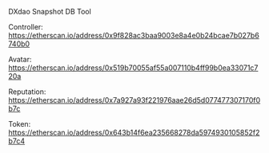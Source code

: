 DXdao Snapshot DB Tool

Controller: https://etherscan.io/address/0x9f828ac3baa9003e8a4e0b24bcae7b027b6740b0

Avatar: https://etherscan.io/address/0x519b70055af55a007110b4ff99b0ea33071c720a

Reputation: https://etherscan.io/address/0x7a927a93f221976aae26d5d077477307170f0b7c

Token: https://etherscan.io/address/0x643b14f6ea235668278da5974930105852f2b7c4
